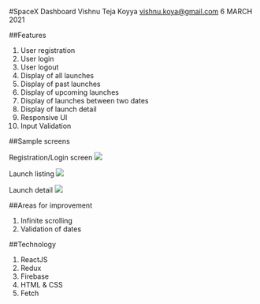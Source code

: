 #SpaceX Dashboard
Vishnu Teja Koyya
vishnu.koya@gmail.com
6 MARCH 2021

##Features

1. User registration
2. User login
3. User logout
4. Display of all launches
5. Display of past launches
6. Display of upcoming launches
7. Display of launches between two dates
8. Display of launch detail
9. Responsive UI
10. Input Validation

##Sample screens

Registration/Login screen
![](login.jpg)

Launch listing
![](list.jpg)

Launch detail
![](detail.jpg)

##Areas for improvement

1. Infinite scrolling
2. Validation of dates

##Technology

1. ReactJS
2. Redux
3. Firebase
4. HTML & CSS
5. Fetch